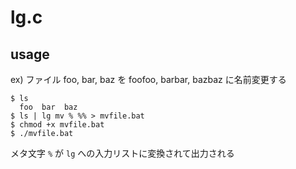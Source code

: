 # lg.c
## usage
ex) ファイル foo, bar, baz を foofoo, barbar, bazbaz に名前変更する

```
$ ls
  foo  bar  baz
$ ls | lg mv % %% > mvfile.bat
$ chmod +x mvfile.bat
$ ./mvfile.bat
```

メタ文字 `%` が `lg` への入力リストに変換されて出力される
